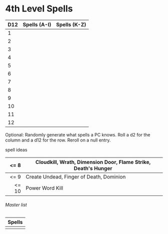 # 4th Level Spells

|D12|Spells (A-I)|Spells (K-Z)|
|---|------------|------------|
|1|||
|2|||
|3|||
|4|||
|5|||
|6|||
|7|||
|8|||
|9|||
|10|||
|11|||
|12|||

Optional: Randomly generate what spells a PC knows. Roll a d2 for the column and a d12 for the row. Reroll on a null entry.

spell ideas

|\<=   8|Cloudkill, Wrath, Dimension Door, Flame Strike, Death's Hunger|
|-----:|--------------------------------------------------------------|
|\<=   9|Create Undead, Finger of Death, Dominion|
|\<= 10|Power Word Kill|

###### Master list

|Spells|
|------|
||
